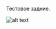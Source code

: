 Тестовое задние. 

![alt text](https://raw.githubusercontent.com/RomanKarn/1C-Bitrix/main/TestinMission/imeg.png)
